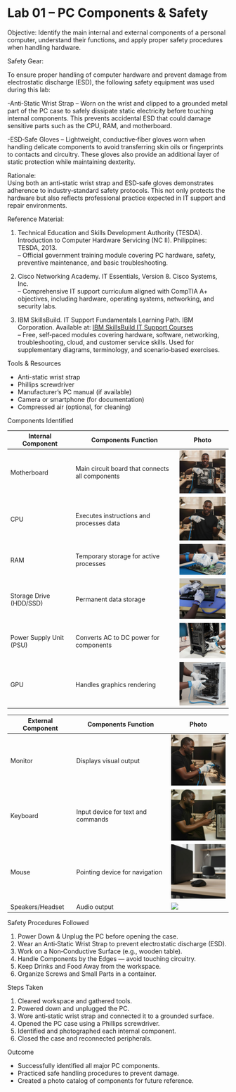 # Lab 01 – PC Components & Safety

Objective:
Identify the main internal and external components of a personal computer, understand their functions, and apply proper safety procedures when handling hardware.

Safety Gear: 

To ensure proper handling of computer hardware and prevent damage from electrostatic discharge (ESD), the following safety equipment was used during this lab:

-Anti‑Static Wrist Strap – Worn on the wrist and clipped to a grounded metal part of the PC case to safely dissipate static electricity before touching internal components. This prevents accidental ESD that could damage sensitive parts such as the CPU, RAM, and motherboard.

-ESD‑Safe Gloves – Lightweight, conductive‑fiber gloves worn when handling delicate components to avoid transferring skin oils or fingerprints to contacts and circuitry. These gloves also provide an additional layer of static protection while maintaining dexterity.

Rationale:  
Using both an anti‑static wrist strap and ESD‑safe gloves demonstrates adherence to industry‑standard safety protocols. This not only protects the hardware but also reflects professional practice expected in IT support and repair environments.

 Reference Material:
1. Technical Education and Skills Development Authority (TESDA). Introduction to Computer Hardware Servicing (NC II). Philippines: TESDA, 2013.  
    – Official government training module covering PC hardware, safety, preventive maintenance, and basic troubleshooting.

2. Cisco Networking Academy. IT Essentials, Version 8. Cisco Systems, Inc.  
    – Comprehensive IT support curriculum aligned with CompTIA A+ objectives, including hardware, operating systems, networking, and security labs.

3. IBM SkillsBuild. IT Support Fundamentals Learning Path. IBM Corporation. Available at: [IBM SkillsBuild IT Support Courses](https://skillsbuild.org/students/course-catalog/it-support)  
    – Free, self‑paced modules covering hardware, software, networking, troubleshooting, cloud, and customer service skills. Used for supplementary diagrams, terminology, and scenario‑based exercises.

Tools & Resources
- Anti-static wrist strap
- Phillips screwdriver
- Manufacturer’s PC manual (if available)
- Camera or smartphone (for documentation)
- Compressed air (optional, for cleaning)

Components Identified

| Internal Component |             Components Function                 |    Photo       
|--------------------|-------------------------------------------------|----------------|
| Motherboard        | Main circuit board that connects all components | <img src="./Images/Motherboard.jpg" width="150"/> |
| CPU                | Executes instructions and processes data        | <img src="https://github.com/Victor-Onokopasah/it-support-labs/blob/main/Hardware-Troubleshooting/Lab01_PC-Components-Safety/Images/cpu.jpg?raw=true" width="150"/> |
| RAM                | Temporary storage for active processes          | <img src="https://github.com/Victor-Onokopasah/it-support-labs/blob/main/Hardware-Troubleshooting/Lab01_PC-Components-Safety/Images/ram.jpg?raw=true" width="150"/> |
| Storage Drive (HDD/SSD) | Permanent data storage                     | <img src="https://github.com/Victor-Onokopasah/it-support-labs/blob/main/Hardware-Troubleshooting/Lab01_PC-Components-Safety/Images/storage.jpg?raw=true" width="150"/> |
| Power Supply Unit (PSU) | Converts AC to DC power for components     | <img src="https://github.com/Victor-Onokopasah/it-support-labs/blob/main/Hardware-Troubleshooting/Lab01_PC-Components-Safety/Images/psu.jpg?raw=true" width="150"/> |
| GPU                | Handles graphics rendering                      | <img src="https://github.com/Victor-Onokopasah/it-support-labs/blob/main/Hardware-Troubleshooting/Lab01_PC-Components-Safety/Images/gpu.jpg?raw=true" width="150"/> |

 
|External Component | Components Function  |  Photo    |
|-------------------|----------------------|-----------|
| Monitor  | Displays visual output        | <img src="https://github.com/Victor-Onokopasah/it-support-labs/blob/main/Hardware-Troubleshooting/Lab01_PC-Components-Safety/Images/monitor.jpg?raw=true" width="150"/>|
| Keyboard | Input device for text and commands | <img src="https://github.com/Victor-Onokopasah/it-support-labs/blob/main/Hardware-Troubleshooting/Lab01_PC-Components-Safety/Images/keyboard.jpg?raw=true" width="150"/> |
| Mouse    | Pointing device for navigation     | <img src="https://github.com/Victor-Onokopasah/it-support-labs/blob/main/Hardware-Troubleshooting/Lab01_PC-Components-Safety/Images/mouse.jpg?raw=true" width="150"/> |
| Speakers/Headset | Audio output | <img src="https://github.com/Victor-Onokopasah/it-support-labs/blob/main/Hardware-Troubleshooting/Lab01_PC-Components-Safety/Images/speakers_headset.jpg?raw=true" width="150"/> |

Safety Procedures Followed
1. Power Down & Unplug the PC before opening the case.
2. Wear an Anti‑Static Wrist Strap to prevent electrostatic discharge (ESD).
3. Work on a Non‑Conductive Surface (e.g., wooden table).
4. Handle Components by the Edges — avoid touching circuitry.
5. Keep Drinks and Food Away from the workspace.
6. Organize Screws and Small Parts in a container.

Steps Taken
1. Cleared workspace and gathered tools.
2. Powered down and unplugged the PC.
3. Wore anti‑static wrist strap and connected it to a grounded surface.
4. Opened the PC case using a Phillips screwdriver.
5. Identified and photographed each internal component.
6. Closed the case and reconnected peripherals.

 Outcome
- Successfully identified all major PC components.
- Practiced safe handling procedures to prevent damage.
- Created a photo catalog of components for future reference.


